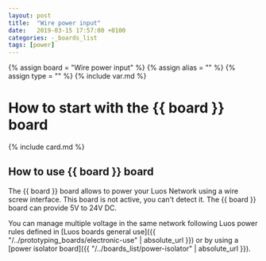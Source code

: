 ```yaml
---
layout: post
title:  "Wire power input"
date:   2019-03-15 17:57:00 +0100
categories: -_boards_list
tags: [power]
---
```

{% assign board = "Wire power input" %}
{% assign alias = "" %}
{% assign type = "" %}
{% include var.md %}

# How to start with the {{ board }} board
{% include card.md %}

## How to use {{ board }} board

The {{ board }} board allows to power your Luos Network using a wire screw interface. This board is not active, you can't detect it.
The {{ board }} board can provide 5V to 24V DC.

You can manage multiple voltage in the same network following Luos power rules defined in [Luos boards general use]({{ "/../prototyping_boards/electronic-use" | absolute_url }}) or by using a [power isolator board]({{ "/../boards_list/power-isolator" | absolute_url }}).
